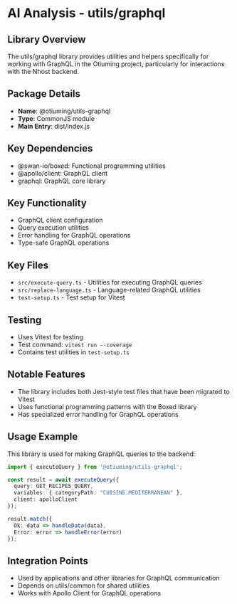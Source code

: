 # AI Analysis - utils/graphql

## Library Overview
The utils/graphql library provides utilities and helpers specifically for working with GraphQL in the Otiuming project, particularly for interactions with the Nhost backend.

## Package Details
- **Name**: @otiuming/utils-graphql
- **Type**: CommonJS module
- **Main Entry**: dist/index.js

## Key Dependencies
- @swan-io/boxed: Functional programming utilities
- @apollo/client: GraphQL client
- graphql: GraphQL core library

## Key Functionality
- GraphQL client configuration
- Query execution utilities
- Error handling for GraphQL operations
- Type-safe GraphQL operations

## Key Files
- `src/execute-query.ts` - Utilities for executing GraphQL queries
- `src/replace-language.ts` - Language-related GraphQL utilities
- `test-setup.ts` - Test setup for Vitest

## Testing
- Uses Vitest for testing
- Test command: `vitest run --coverage`
- Contains test utilities in `test-setup.ts`

## Notable Features
- The library includes both Jest-style test files that have been migrated to Vitest
- Uses functional programming patterns with the Boxed library
- Has specialized error handling for GraphQL operations

## Usage Example
This library is used for making GraphQL queries to the backend:
```typescript
import { executeQuery } from '@otiuming/utils-graphql';

const result = await executeQuery({
  query: GET_RECIPES_QUERY,
  variables: { categoryPath: "CUISINE.MEDITERRANEAN" },
  client: apolloClient
});

result.match({
  Ok: data => handleData(data),
  Error: error => handleError(error)
});
```

## Integration Points
- Used by applications and other libraries for GraphQL communication
- Depends on utils/common for shared utilities
- Works with Apollo Client for GraphQL operations
